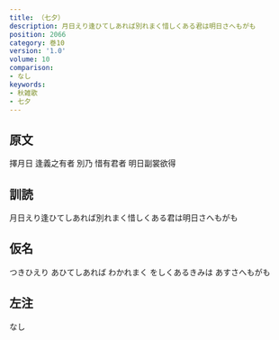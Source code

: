 ```yaml
---
title: （七夕）
description: 月日えり逢ひてしあれば別れまく惜しくある君は明日さへもがも
position: 2066
category: 巻10
version: '1.0'
volume: 10
comparison:
- なし
keywords:
- 秋雑歌
- 七夕
---
```


## 原文

擇月日 逢義之有者 別乃 惜有君者 明日副裳欲得

## 訓読

月日えり逢ひてしあれば別れまく惜しくある君は明日さへもがも

## 仮名

つきひえり あひてしあれば わかれまく をしくあるきみは あすさへもがも

## 左注

なし
